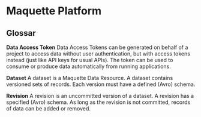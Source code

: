 # Maquette Platform

## Glossar

**Data Access Token**
Data Access Tokens can be generated on behalf of a project to access data without user authentication, but with access tokens instead (just like API keys for usual APIs). The token can be used to consume or produce data automatically from running applications.

**Dataset**
A dataset is a Maquette Data Resource. A dataset contains versioned sets of records. Each version must have a defined (Avro) schema.

**Revision**
A revision is an uncommitted version of a dataset. A revision has a specified (Avro) schema. As long as the revision is not committed, records of data can be added or removed.